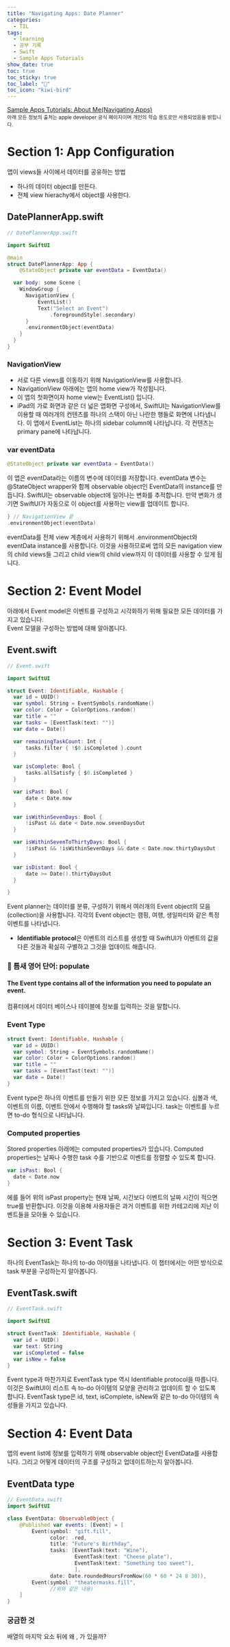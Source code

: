 ```yaml
---
title: "Navigating Apps: Date Planner"
categories:
  - TIL
tags:
  - learning
  - 공부 기록
  - Swift
  - Sample Apps Tutorials
show_date: true
toc: true
toc_sticky: true
toc_label: "📂"
toc_icon: "kiwi-bird"
---
```


[Sample Apps Tutorials: About Me(Navigating Apps)](https://developer.apple.com/tutorials/sample-apps/aboutme)  
<sub>아래 모든 정보의 출처는 apple developer 공식 페이지이며 개인의 학습 용도로만 사용되었음을 밝힙니다.</sub>

# Section 1: App Configuration

  앱이 views들 사이에서 데이터를 공유하는 방법

  - 하나의 데이터 object를 만든다.
  - 전체 view hierachy에서 object를 사용한다.

## DatePlannerApp.swift  

  ```swift
  // DatePlannerApp.swift

  import SwiftUI

  @main
  struct DatePlannerApp: App {
      @StateObject private var eventData = EventData()

    var body: some Scene {
      WindowGroup {
        NavigationView {
            EventList()
            Text("Select an Event")
                .foregroundStyle(.secondary)
        }
        .environmentObject(eventData)
      }
    }
  }
  ```
### NavigationView

  - 서로 다른 views를 이동하기 위해 NavigationView를 사용합니다.
  - NavigationView 아래에는 앱의 home view가 작성됩니다.
  - 이 앱의 첫화면이자 home view는 EventList() 입니다.
  - iPad의 가로 화면과 같은 더 넓은 앱화면 구성에서, SwiftUI는 NavigationView를 이용할 때 여러개의 컨텐츠를 하나의 스택이 아닌 나란한 행들로 화면에 나타냅니다. 이 앱에서 EventList는 하나의 sidebar column에 나타납니다. 각 컨텐츠는 primary pane에 나타납니다.

  <!-- Select an Event 나타나는 곳이 어딜까? -->

### var eventData  

  ```swift
  @StateObject private var eventData = EventData()
  ```

  이 앱은 eventData라는 이름의 변수에 데이터를 저장합니다. eventData 변수는 @StateObject wrapper와 함께 observable object인 EventData의 instance를 만듭니다. SwiftUI는 observable object에 일어나는 변화를 추적합니다. 만약 변화가 생기면 SwiftUI가 자동으로 이 object를 사용하는 view를 업데이트 합니다.


  ```swift
  } // NavigationView 끝
  .environmentObject(eventData)
  ```

  eventData를 전체 view 계층에서 사용하기 위해서 .environmentObject와 eventData instance를 사용합니다. 이것을 사용하므로써 앱의 모든 navigation view의 child views들 그리고 child view의 child view까지 이 데이터를 사용할 수 있게 됩니다.

# Section 2: Event Model  

  아래에서 Event model은 이벤트를 구성하고 시각화하기 위해 필요한 모든 데이터를 가지고 있습니다.  
  Event 모델을 구성하는 방법에 대해 알아봅니다.

## Event.swift  

  ```swift  
  // Event.swift

  import SwiftUI

  struct Event: Identifiable, Hashable {
    var id = UUID()
    var symbol: String = EventSymbols.randomName()
    var color: Color = ColorOptions.random()
    var title = ""
    var tasks = [EventTask(text: "")]
    var date = Date()

    var remainingTaskCount: Int {
        tasks.filter { !$0.isCompleted }.count
    }

    var isComplete: Bool {
        tasks.allSatisfy { $0.isCompleted }
    }

    var isPast: Bool {
        date < Date.now
    }

    var isWithinSevenDays: Bool {
        !isPast && date < Date.now.sevenDaysOut
    }

    var isWithinSevenToThirtyDays: Bool {
        !isPast && !isWithinSevenDays && date < Date.now.thirtyDaysOut
    }

    var isDistant: Bool {
        date >= Date().thirtyDaysOut
    }

  }

  ```

  Event planner는 데이터를 분류, 구성하기 위해서 여러개의 Event object의 모음(collection)을 사용합니다. 각각의 Event object는 캠핑, 여행, 생일파티와 같은 특정 이벤트를 나타냅니다.

  - **Identifiable protocol**은 이벤트의 리스트를 생성할 때 SwiftUI가 이벤트의 값을 다른 것들과 확실히 구별하고 그것을 업데이트 해줍니다.

### 📖 틈새 영어 단어: populate
  <div class="notice">
     <h4>The Event type contains all of the information you need to populate an event.</h4>
     <p>컴퓨터에서 데이터 베이스나 테이블에 정보를 입력하는 것을 말합니다.</p>
  </div>

### Event Type
  ```swift
  struct Event: Identifiable, Hashable {
    var id = UUID()
    var symbol: String = EventSymbols.randomName()
    var color: Color = ColorOptions.random()
    var title = ""
    var tasks = [EventTast(text: "")]
    var date = Date()
  }
  ```
  Event type은 하나의 이벤트를 만들기 위한 모든 정보를 가지고 있습니다. 심볼과 색, 이벤트의 이름, 이벤트 안에서 수행해야 할 tasks와 날짜입니다. task는 이벤트를 누르면 to-do 형식으로 나타납니다.

### Computed properties  

  Stored properties 아래에는 computed properties가 있습니다. Computed properties는 날짜나 수행한 task 수를 기반으로 이벤트를 정렬할 수 있도록 합니다.

  ```swift  
  var isPast: Bool {
    date < Date.now
  }
  ```
  에를 들어 위의 isPast property는 현재 날짜, 시간보다 이벤트의 날짜 시간이 적으면 true를 반환합니다. 이것을 이용해 사용자들은 과거 이벤트를 위한 카테고리에 지난 이벤트들을 모아둘 수 있습니다.

# Section 3: Event Task  

  하나의 EventTask는 하나의 to-do 아이템을 나타냅니다. 이 챕터에서는 어떤 방식으로 task 부분을 구성하는지 알아봅니다.

## EventTask.swift  

  ```swift  
  // EventTask.swift  

  import SwiftUI

  struct EventTask: Identifiable, Hashable {
    var id = UUID()
    var text: String
    var isCompleted = false
    var isNew = false
  }
  ```

  Event type과 마찬가지로 EventTask type 역시 Identifiable protocol을 따릅니다. 이것은 SwiftUI이 리스트 속 to-do 아이템의 모양을 관리하고 업데이트 할 수 있도록 합니다. EventTask type은 id, text, isComplete, isNew와 같은 to-do 아이템의 속성들을 가지고 있습니다.

# Section 4: Event Data

  앱의 event list에 정보를 입력하기 위해 observable object인 EventData를 사용합니다. 그리고 어떻게 데이터의 구조를 구성하고 업데이트하는지 알아봅니다.  

## EventData type  

  ```swift
  // EventData.swift
  import SwiftUI

  class EventData: ObservableObject {
      @Published var events: [Event] = [
          Event(symbol: "gift.fill",
                color: .red,
                title: "Future's Birthday",
                tasks: [EventTask(text: "Wine"),
                        EventTask(text: "Cheese plate"),
                        EventTask(text: "Something too sweet"),
                        ],
                date: Date.roundedHoursFromNow(60 * 60 * 24 8 30)),
          Event(symbol: "theatermasks.fill",
                //위와 같은 내용)
      ]
  }
  ```
### 궁금한 것

<div class="notice--warning">
배열의 마지막 요소 뒤에 왜 , 가 있을까?
</div>

  
